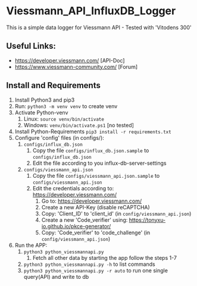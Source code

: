 # Viessmann_API_InfluxDB_Logger

This is a simple data logger for Viessmann API - Tested with 'Vitodens 300'

## Useful Links:
- https://developer.viessmann.com/ [API-Doc]
- https://www.viessmann-community.com/ [Forum]


## Install and Requirements
1. Install Python3 and pip3
2. Run: `python3 -m venv venv` to create venv
3. Activate Python-venv
   1. Linux: `source venv/bin/activate`
   2. Windows: `venv/bin/activate.ps1` [no tested]
4. Install Python-Requirements `pip3 install -r requirements.txt`
5. Configure 'config' files (in configs/):
   1. `configs/influx_db.json`
      1. Copy the file `configs/influx_db.json.sample` to `configs/influx_db.json`
      2. Edit the file according to you influx-db-server-settings
   2. `configs/viessmann_api.json`
      1. Copy the file `configs/viessmann_api.json.sample` to `configs/viessmann_api.json`
      2. Edit the credentials according to: https://developer.viessmann.com/
         1. Go to: https://developer.viessmann.com/
         2. Create a new API-Key (disable reCAPTCHA)
         3. Copy: 'Client_ID' to 'client_id' (in `config/viessmann_api.json`)
         4. Create a new 'Code_verifier' using: https://tonyxu-io.github.io/pkce-generator/
         5. Copy: 'Code_verifier' to 'code_challenge' (in `config/viessmann_api.json`)
6. Run the APP:
   1. `python3 python_viessmannapi.py`
      1. Fetch all other data by starting the app follow the steps 1-7
   2. `python3 python_viessmannapi.py -h` to list commands
   3. `python3 python_viessmannapi.py -r auto` to run one single query(API) and write to db
